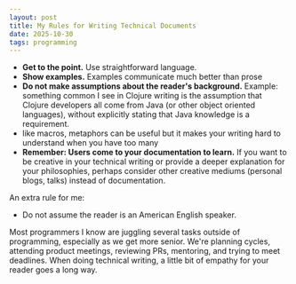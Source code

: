 ```yaml
---
layout: post
title: My Rules for Writing Technical Documents
date: 2025-10-30
tags: programming
---
```


* **Get to the point.** Use straightforward language.
* **Show examples.** Examples communicate much better than prose
* **Do not make assumptions about the reader's background.**
Example: something common I see in Clojure writing is the assumption that Clojure developers all come from Java (or other object oriented languages),
without explicitly stating that Java knowledge is a requirement.
* like macros, metaphors can be useful but it makes your writing hard to understand when you have too many
* **Remember: Users come to your documentation to learn.**
If you want to be creative in your technical writing or provide a deeper explanation for your philosophies,
perhaps consider other creative mediums (personal blogs, talks) instead of documentation.

An extra rule for me:
* Do not assume the reader is an American English speaker.

Most programmers I know are juggling several tasks outside of programming,
especially as we get more senior.
We're planning cycles, attending product meetings, reviewing PRs, mentoring, and trying to meet deadlines.
When doing technical writing, a little bit of empathy for your reader goes a long way.

